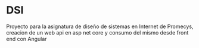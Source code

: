 # DSI
Proyecto para la asignatura de diseño de sistemas en Internet de Promecys, creacion de un web api en asp net core y consumo del mismo desde front end con Angular
